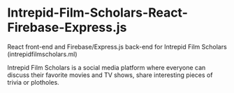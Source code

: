 # Intrepid-Film-Scholars-React-Firebase-Express.js
React front-end and Firebase/Express.js back-end for Intrepid Film Scholars (intrepidfilmscholars.ml)

Intrepid Film Scholars is a social media platform where everyone can discuss their favorite movies and TV shows, share interesting pieces of trivia or plotholes.
